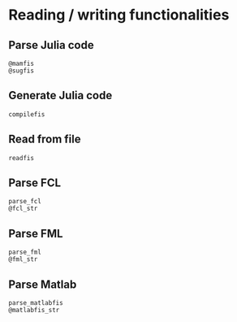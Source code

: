 # Reading / writing functionalities

## Parse Julia code

```@docs
@mamfis
@sugfis
```

## Generate Julia code

```@docs
compilefis
```

## Read from file

```@docs
readfis
```

## Parse FCL

```@docs
parse_fcl
@fcl_str
```

## Parse FML

```@docs
parse_fml
@fml_str
```

## Parse Matlab

```@docs
parse_matlabfis
@matlabfis_str
```
